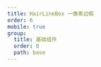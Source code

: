 ```yaml
---
title: HairLineBox 一像素边框
order: 6
mobile: true
group:
  title: 基础组件
  order: 0
  path: base
---
```


<code src="../demo/HairLineBox.tsx"></code>
<API src="../src/HairLineBox.tsx"></API>
